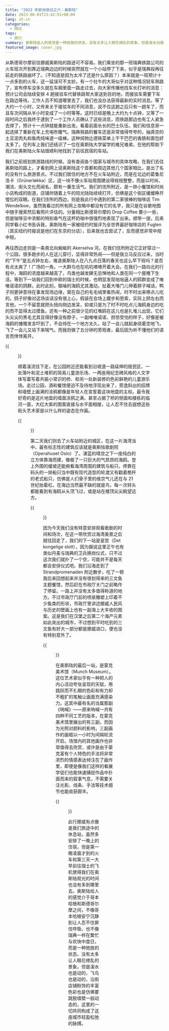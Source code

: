 ```yaml
---
title: "2023 年欧洲游记之六：奥斯陆"
date: 2023-06-01T23:42:51+08:00
lang: zh-cn
categories:
  - 随记
tags:
  - 旅行
summary: 奥斯陆给人的感觉是一种弛放的状态，没有太多让人眼花缭乱的景象，但是溪水也是动的，飞鸟也是动的，沿街店铺粉饰的丰富色彩也是仿佛要跳脱墙壁一般动态的，这里的一切共同构成了这座城市轻盈松弛的脉搏。
featured_image: cover.jpg
---
```


从斯德哥尔摩前往挪威奥斯陆的路途可不容易。我们乘坐的那一班瑞典铁路公司的火车班次开到靠近瑞典边边的时候突然就在一个小站停了下来，似乎是瑞典段再往前走的铁路崩坏了。（不知道是因为太冷了还是什么原因？）本来就是一班预计十一点多到的火车，这一延误可不太妙。有一个社牛的大哥似乎对这种情况轻车熟路了，宣布停车没多久就在车厢里面一路走过去，向大家传播他找车长打听的消息：预计公司会陆续安排 4 趟接驳车代替铁路帮大家送到目的地，而接驳车需要下车在路边等待。工作人员不知道哪里去了，我们也没办法获得最新的实时消息。等了大约一个小时，又传来关于接驳车的不同消息，说不仅这趟之后只有一趟车了，而且车次间隔从半小时变成了一小时等等。这时已经是晚上大约九十点钟，又等了一段时间之后我终于逮到了一个工作人员确认了这些消息，而铁路那边也有工人紧急去焊了，预计十一点钟就能重新出发。看着前面长长的巴士队伍，我们和信息哥一起选择了重新在车上充电吹暖气。瑞典铁路的餐车还是非常值得夸夸的，抽真空的土豆泥肉丸和鱼肉炖味道一级棒，这种炖物比德铁菜单上干干巴巴的香肠和面包好太多了。在列车上我们还结识了一位在奥斯陆大学留学的难兄难弟，在他的帮助下我们在奥斯陆火车站很顺利地找到了前往民宿的车站。

我们之前规划旅游路线的时候，没有查阅各个国家与城市的具体攻略，在我们去往奥斯陆的路上，才看到网上说奥斯陆这个首都和周边其他几个国家相比，是出了名的没有什么旅游景点。不过我们居住的地方不在火车站附近，而是在北边的葛鲁尼洛卡（Grünerløkka）区，这一块不像火车站周围建设得规规整整，而是以时尚、潮流、街头文化而闻名，颇有一番生活气。我们的住所附近，是一排小餐馆和时尚小店构成的街道，店铺伴随着上午的阳光陆陆续续打开，仿佛是这个街区缓缓睁开惺忪的双眼。在我们住所的西边，则是我此行中遇到的第二家很棒的咖啡店 Tim Wendelboe，虽然我看过的所有网上攻略中都没有它的名字，我只是在谷歌地图中随手搜索然后看照片评估的。分量相比斯德哥尔摩的 Drop Coffee 要小一些，但是咖啡豆中浓郁的特别香气在这杯奶咖中很强烈地表现了出来。顺带一提，后来同学看小红书告诉我，奥斯陆有一家被纽约时报评为全世界最好咖啡店的 Fuglen（其实纽约时报说是他们在东京的分店），后来我也去尝试了，反而感觉非常中规中矩。

再往西边走则是一条南北向蜿蜒的 Akerselva 河，在我们住所附近它正好穿过一个公园，很多跑步的人在这儿穿行，显得非常热闹——但是我立马反应过来，当时的“下午”是五点钟左右，难道奥斯陆人在八九点日落的春天也这么早下班吗？是否有点太爽了！广场的一角，一大群鸟也在叽叽喳喳开着大会。在我们一路向北的行程中，海鸥的浓度越来越高了，鸟类也越发肆无忌惮地和人类在同一个屋檐下生活。等到下一站我们回到中欧的瑞士的时候，也明显发现咄咄逼人的鸥群变成了唯唯诺诺的鸽群。此时此刻，聒噪的海鸥尤其激动，扯着大嗓门儿伸着脖子喊话，鸭子则更钟意待在事发现场边缘，窝在自己的毛毛绒里看热闹，时不时出来啄点儿吃的。鸽子好像对这场谈话没有很上心，假装在会场上踱步和思索，实际上顾左右而言他，一个不留意就把头扭向侧边发呆，抑或只是为了时不时吃点儿海鸥身边的吃的而不显得太过摸鱼。还有一种之前很少见的红嘴鸥在这儿也是扎堆儿出现，它们头尖尖的黑毛尤其显得好像没有脖子，一副唯唯诺诺、担惊受怕的样子，好像是被海鸥的慷慨发言吓到了，不会待在一个地方太久，站了一会儿就起身绕着空地飞，飞了一会儿又站下来喘气。而我则做了五分钟的旁观者，最后因为听不懂他们的语言而悻悻离开。

{{<figure src="coffee-birds.jpg" alt="三张图片组成的拼图。左下是小店内木质桌上的一杯奶咖；右为公园平地上海鸥、鸽子、鸭子、红嘴鸥扎堆聚集的景象，海鸥正面朝两只鸭子叫唤；左上是两只红嘴鸥争抢食物、拍打翅膀且互相叫唤的瞬间。" caption="葛鲁尼洛卡的咖啡和公园" width="500">}}

顺着溪流往下走，在公园附近还能看到沿坡道一路延伸的居民区、一处落叶和泥土堆积的简易儿童游乐场、一两座用纪念碑风格的人文字体写着写着共振小常识的桥、和另一处新装修的色彩鲜艳的儿童游乐场。走过公园，酒和餐馆便迫不及待地浮现出来了，旁逸斜出的招牌和墙壁上画满的涂鸦都像是年轻人在宣誓着这块地盘的主权。最令我好奇的是这片地盘的墙面涂鸦之满，甚至占据了桥的侧面和楼栋的临河一面，大红大紫的图案直接与水平面相接，让人忍不住去遐想这些街头艺术家是以什么样的姿态在作画。

{{<figure src="akerselva.jpg" alt="七张图构成的拼图。左上是一个四周会喷水流的黑色圆柱形大理石台，在水流刚刚喷出时的特写；右上是一个上坡路，沿街有几幢粉色、浅黄色和白色的房屋，有行人正在上坡；左中是一个木质的微笑毛毛虫坐骑，刷有绿色和橙色的漆，但是已经磨损掉色；右中是一座白色的桥，桥头一端用蓝色的雕刻文字给小孩子科普的语气写着共振会使桥坍塌的常识；左下是一个向前延伸的桥，另一端两侧有红砖质地的酒吧，红砖墙上画满了粉色的涂鸦；中下是河流湍急处的一座断桥，桥壁一侧画有黑色和红色的涂鸦，与浪花直接接触；右下是临河而建的一栋房屋，河面之上的可见墙壁画满了橙色和黑色的涂鸦。" caption="Akerselva 沿河市景" width="600">}}

第二天我们则去了火车站附近的城区，在这一片海湾当中，最有标志性的建筑应该就是奥斯陆歌剧院（Operahuset Oslo）了。湛蓝的晴空之下一座纯白的立方体靠海而建，像极了一只巨大的气昂昂的海鸥。登上外围的缓坡还能俯看海湾周围的建筑与船只，停靠在码头的一排船只当中既有现代造型的轮渡又有戳着桅杆的老式船只，仿佛是人们骨子里的维京气儿还在与 21 世纪抬着杠。在海边当然最不缺的就是鸟，每一次转头都能看到有海鸥从头顶飞过，或是站在楼顶尖尖眺望远方。

{{<figure src="operahuset.jpg" alt="六张图构成的拼图。左上是一个人坐在深蓝色的海边，一只海鸥从头顶飞过；左中是海面上漂浮的一个玻璃形状的建筑，因为反光也呈现出湛蓝色；左下是晴天下海湾对岸白色和淡黄色的房屋；右上是沿海湾停靠的一系列船只；中下是蓝天下的白色立方体建筑和围绕它的白色坡道（奥斯陆歌剧院）；右下是立方体建筑物尖端的仰视图，尖角处站着一只海鸥。" caption="蓝天下的奥斯陆歌剧院" width="750">}}

因为今天我们没有特意安排观看歌剧的时间和场次，在这一带欣赏过海湾美景之后就往回走了，我们的下一站是皇宫（Det kongelige slott），因为据说这里正午也有类似丹麦与瑞典的卫兵换岗仪式，只不过这次我们就扑了一个空，可能并不是每天都会安排仪式吧。我们沿海走到了 Strandpromenaden 附近散步，吃了一顿我后来回想起来并没有很划得来的三文鱼主题餐馆，然后赶在市政厅关门之前略作了停留。一路上并没有太多值得称道的地方。不过市政厅门前的喷泉雕塑上印着不少鱼类的形状，市政厅里讲述挪威人民风与历史的壁画上也有一副海上大丰收的图案。这是我们在汉堡之后第二个海产元素如此突出的城市，不过想到平时吃到的三文鱼有好大一部分都是挪威进口，便也没有特别意外了。

{{<figure src="slott-strandpromenaden-radhuset.jpg" alt="五张图构成的拼图。左上是一只栏杆上站着的海鸥，和右下角一个正看着它的人的背影；右上是马路路口的日落，夕阳从路的中央落下去，把蓝天的下半部分照得又黄又亮；左下是红砖墙壁上的一个雕塑画，穿着雨披和靴子的捕鱼人踩在木船上，双手捧着一条青色大鱼，船周围还有三条小鱼跃出睡眠，蓝天中有两只海鸥在盘旋；中下是占据整面墙的壁画，用彩色的色块记录了不同职位工作时的场景；右下是路上的一只海鸥正在叼着包装袋甩的瞬间。" caption="皇宫广场、市政厅附近、以及日落" width="750">}}

在奥斯陆的最后一站，是蒙克美术馆（Munch Museum）。这位艺术家似乎有一种把人的内心活动夸张呈现的天赋，用跳跃而不扎眼的色彩和有力却不粗犷的笔触让画面充满感染力。这其中最有名的当属那副《呐喊》——原来呐喊一共有四种不同工艺的版本，在蒙克美术馆里展出的有三副，而因为光照对颜料的影响，三副画作的画框以一小时为间隔轮流开启。场馆内的其他画作也非常值得去欣赏，或许是由于蒙克富有个人特色的手法将非常浓烈的情感表达倾注在了画作里，即便是像我们这样的看展学徒们也能快速捕捉作品中扑面而来的叙事气息，不需要关注光影、线条、手法等技术细节也能收获颇丰。

{{<figure src="scream.jpg" alt="以黑白色的石板印刷工艺制作的名画《呐喊》，被裱在红木画框里、挂在黑色的墙上。" caption="石板印刷版的《呐喊》" width="400">}}

此行挪威有点像是我们旅途中的休息站，虽然多安排了一晚上的住宿，但是第一晚凌晨才到的火车和第三天一大早前往瑞士的飞机使得我们在奥斯陆观光的时间也没有多到哪里去。奥斯陆给人的感觉介于哥本哈根和斯德哥尔摩之间，不像哥本哈根安宁沉静到让人忍不住屏住呼吸，也不像瑞典一样在繁忙与欢快中度日，而是一种弛放的状态，没有太多让人眼花缭乱的景象，但是溪水也是动的，飞鸟也是动的，沿街店铺粉饰的丰富色彩也是仿佛要跳脱墙壁一般动态的，这里的一切共同构成了这座城市轻盈松弛的脉搏。